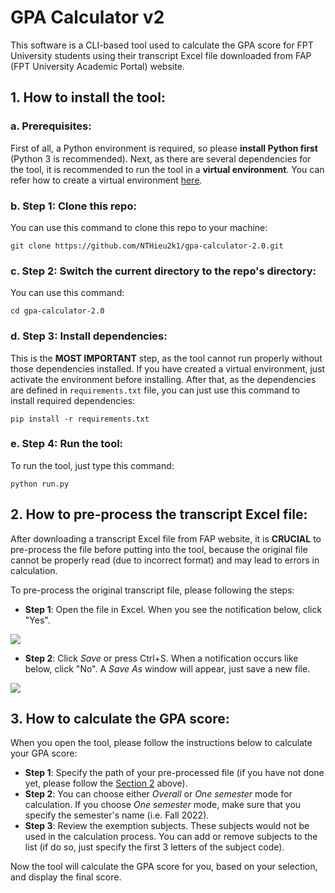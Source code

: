 # GPA Calculator v2

This software is a CLI-based tool used to calculate the GPA score for FPT
University students using their transcript Excel file downloaded from FAP
(FPT University Academic Portal) website.

## 1. How to install the tool:

### a. Prerequisites:
First of all, a Python environment is required, so please **install Python
first** (Python 3 is recommended). Next, as there are several dependencies
for the tool, it is recommended to run the tool in a **virtual environment**.
You can refer how to create a virtual environment
[here](https://www.geeksforgeeks.org/creating-python-virtual-environment-windows-linux/).

### b. Step 1: Clone this repo:
You can use this command to clone this repo to your machine:

`git clone https://github.com/NTHieu2k1/gpa-calculator-2.0.git`

### c. Step 2: Switch the current directory to the repo's directory:
You can use this command:

`cd gpa-calculator-2.0`

### d. Step 3: Install dependencies:
This is the **MOST IMPORTANT** step, as the tool cannot run properly
without those dependencies installed. If you have created a virtual environment,
just activate the environment before installing. After that, as the dependencies
are defined in `requirements.txt` file, you can just use this command to
install required dependencies:

`pip install -r requirements.txt`

### e. Step 4: Run the tool:
To run the tool, just type this command:

`python run.py`

## 2. How to pre-process the transcript Excel file:
After downloading a transcript Excel file from FAP website, it is **CRUCIAL**
to pre-process the file before putting into the tool, because the original
file cannot be properly read (due to incorrect format) and may lead to errors
in calculation.

To pre-process the original transcript file, please following the steps:

- **Step 1**: Open the file in Excel. When you see the notification below,
click "Yes".

![](/images/preprocess_step_1.png)

- **Step 2**: Click *Save* or press Ctrl+S. When a notification occurs like
below, click "No". A *Save As* window will appear, just save a new file.

![](/images/preprocess_step_2.png)

## 3. How to calculate the GPA score:
When you open the tool, please follow the instructions below to calculate
your GPA score:

- **Step 1**: Specify the path of your pre-processed file (if you have not
done yet, please follow the [Section 2](#2-how-to-pre-process-the-transcript-excel-file)
above).
- **Step 2**: You can choose either *Overall* or *One semester* mode for
calculation. If you choose *One semester* mode, make sure that you specify
the semester's name (i.e. Fall 2022).
- **Step 3**: Review the exemption subjects. These subjects would not be
used in the calculation process. You can add or remove subjects to the
list (if do so, just specify the first 3 letters of the subject code).

Now the tool will calculate the GPA score for you, based on your selection,
and display the final score.
